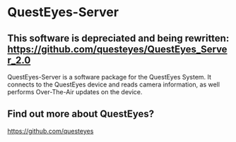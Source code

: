 # QuestEyes-Server
## This software is depreciated and being rewritten: https://github.com/questeyes/QuestEyes_Server_2.0

QuestEyes-Server is a software package for the QuestEyes System. It connects to the QuestEyes device and reads camera information, as well performs Over-The-Air updates on the device.

## Find out more about QuestEyes?
https://github.com/questeyes
